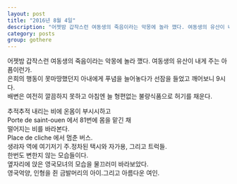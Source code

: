 ```yaml
---
layout: post
title: "2016년 8월 4일"
description: "어젯밤 갑작스런 여동생의 죽음이라는 악몽에 놀라 깼다. 여동생의 유산이 내게 주는 아픔이..."
category: posts
group: gothere
---
```


어젯밤 갑작스런 여동생의 죽음이라는 악몽에 놀라 깼다. 여동생의 유산이 내게 주는 아픔이런가.<br>
은희의 행동이 못마땅했던지 아내에게 푸념을 늘어놓다가 선잠을 들었고 깨어보니 9시다.<br>
배변은 여전히 깔끔하지 못하고 아침엔 늘 형편없는 불량식품으로 허기를 채운다.<br>

추적추적 내리는 비에 온몸이 부시시하고<br>
Porte de saint-ouen 에서 81번에 몸을 맡긴 채<br>
떨어지는 비를 바라본다.<br>
Place de cliche 에서 멈춘 버스.<br>
생랴자 역에 여기저기 주.정차된 택시와 자가용, 그리고 트럭들.<br>
한번도 변한지 않는 모습들이다.<br>
옆자리에 앉은 영국모녀의 모습을 물끄러미 바라보았다.<br>
영국억양, 인형을 쥔 금발머리의 아이.그리고 아름다운 여인.<br>


